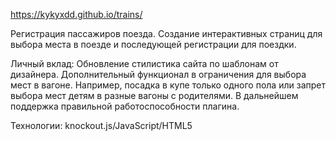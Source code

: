 https://kykyxdd.github.io/trains/


Регистрация пассажиров поезда. Создание интерактивных страниц для выбора места в поезде и последующей регистрации для поездки. 

Личный вклад: Обновление стилистика сайта по шаблонам от дизайнера. Дополнительный функционал в ограничения для выбора мест в вагоне. Например, посадка в купе только одного пола или запрет выбора мест детям в разные вагоны с родителями. В дальнейшем поддержка правильной работоспособности плагина. 

Технологии: knockout.js/JavaScript/HTML5 
